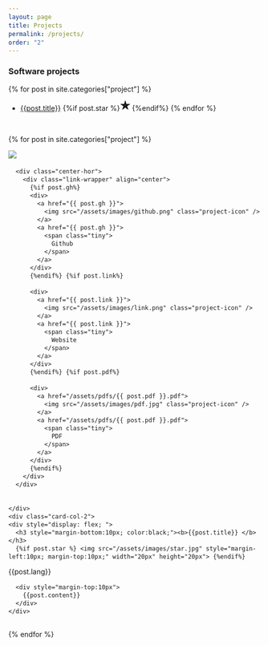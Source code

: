 ```yaml
---
layout: page
title: Projects
permalink: /projects/
order: "2"
---
```


<h3><b>Software projects</b></h3>

{% for post in site.categories["project"] %}

- [{{post.title}}](#{{post.ref}}) {%if post.star %}![](/assets/images/star.jpg) {%endif%}
  {% endfor %}

<br />

{% for post in site.categories["project"] %}

<article class="archive-item" style="margin-bottom:30px;">
  <a name="{{post.ref}}"></a>

  <div class="card-contents">
    <div class="card-col-1">
      <div class="hover-image">
        <img class="game-image"
          src="/assets/images/{{post.image}}.png"
        />
      </div>

      <div class="center-hor">
        <div class="link-wrapper" align="center">
          {%if post.gh%}
          <div>
            <a href="{{ post.gh }}">
              <img src="/assets/images/github.png" class="project-icon" />
            </a>
            <a href="{{ post.gh }}">
              <span class="tiny">
                Github
              </span>
            </a>
          </div>
          {%endif%} {%if post.link%}

          <div>
            <a href="{{ post.link }}">
              <img src="/assets/images/link.png" class="project-icon" />
            </a>
            <a href="{{ post.link }}">
              <span class="tiny">
                Website
              </span>
            </a>
          </div>
          {%endif%} {%if post.pdf%}

          <div>
            <a href="/assets/pdfs/{{ post.pdf }}.pdf">
              <img src="/assets/images/pdf.jpg" class="project-icon" />
            </a>
            <a href="/assets/pdfs/{{ post.pdf }}.pdf">
              <span class="tiny">
                PDF
              </span>
            </a>
          </div>
          {%endif%}
        </div>
      </div>


    </div>
    <div class="card-col-2">
    <div style="display: flex; ">
      <h3 style="margin-bottom:10px; color:black;"><b>{{post.title}} </b></h3>
      {%if post.star %} <img src="/assets/images/star.jpg" style="margin-left:10px; margin-top:10px;" width="20px" height="20px"> {%endif%}

  </div>
      <div class="plain-subs">
        {{post.lang}}
      </div>

      <div style="margin-top:10px">
        {{post.content}}
      </div>
    </div>

  </div>
</article>

{% endfor %}
